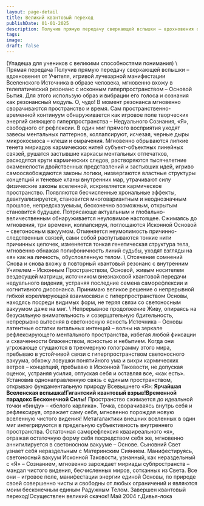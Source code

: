 ```yaml
---
layout: page-detail
title: Великий квантовый переход
publishDate: 01-01-2025
description: Получив прямую передачу сверкающей вспышки – вдохновения от Учителя, игривой лучезарной манифестации Вселенского Источника в образе человека, мгновенно вхожу в телепатический резонанс с исконным гиперпространством – Основой Бытия.
tags:
image:
draft: false
---
```

(Упадеша для учеников с великими способностями понимания) \\ Прямая передача Получив прямую передачу сверкающей вспышки – вдохновения от Учителя, игривой лучезарной манифестации Вселенского Источника в образе человека, мгновенно вхожу в телепатический резонанс с исконным гиперпространством – Основой Бытия. Для этого использую образ и вибрации его голоса и сознания как резонансный модуль. О, чудо! В момент резонанса мгновенно сворачиваются пространство и время. Сам пространственно-временной континуум обнаруживается как игровое поле творческих энергий сияющего гиперпространства – Недуального Сознания, «Я», свободного от рефлексии. В один миг прямого восприятия уходят завесы ментальных паттернов, коллапсируют, исчезая, черные дыры микрокосмоса – клеши и омрачения. Мгновенно обрываются липкие тенета мириадов кармических нитей субъект-объектных линейных связей, рушатся застывшие каркасы ментальных отпечатков, расходятся круги кармических следов, растворяются тысячелетние окаменелости двойственных представлений и застывших идей, игриво самоосвобождаются законы логики, низвергаются властные структуры концепций и теневые кланы внутренних мар, утрачивают силу физические законы вселенной, искривляется кармическое пространство. Появляются бесчисленные хрональные эффекты, деактуализируется, становится многовариантным и неоднозначным прошлое, непредсказуемым, бесконечно возможным, открытым становится будущее. Потрясающе актуальным и глобально-величественным обнаруживается неуловимое настоящее. Сжимаясь до мгновения, три времени, коллапсируя, поглощаются Исконной Основой – светоносным вакуумом. Отменяется неумолимость причинно-следственных связей, сами собой распутываются тонкие нити причинных цепочек, изменяется тонкая генетическая структура тела, мгновенно обнажая полифоничность линий судьбы, уходят взгляды на «я» как на личность, обусловленную телом. \\ Отсечение сомнений Снова и снова вхожу в повторный квантовый резонанс с внутренним Учителем – Исконным Пространством, Основой, живым носителем вездесущей матрицы, источником внезнаковой квантовой передачи недуального видения, устраняя последние семена саморефлексии и когнитивного диссонанса. Принимаю великое решение о непрерывной гибкой кореллирующей взаимосвязи с гиперпространством Основы, находясь посреди видимых форм, не теряя связи со светоносным вакуумом даже на миг. \\ Непрерывное продолжение Живу, опираясь на безусильную внимательность и созерцательную бдительность, непрерывно вытесняя в светоносную ясность Источника – Основы латентные остатки витальных интенций – волны на зеркале рефлексирующего ментального пространства, избегая любой фиксации и схваченности блаженством, ясностью и небытием. Когда они угрожающе сгущаются в трехмерную голограмму этого мира, пребываю в устойчивой связи с гиперпространством светоносного вакуума, обхожу ловушки понятийного ума и вихри кармических ветров – концепций, пребываю в Исконной Таковости, не допуская оценок, устраняя усилия, отпуская себя и оставляя все, «как есть». Установив однонаправленную связь с единым пространством, открываю фундаментальную природу Всевышнего «Я»: **Ярчайшая Вселенская вспышка!Гигантский квантовый взрыв!Временной парадокс Бесконечной Силы!** Пространство сжимается до идеальной точки «бинду» – «белого карлика». Точка, сворачиваясь внутрь себя и рефлексируя, отражает саму себя, мгновенно порождая новую вселенную чистого видения! Метагалактики внешних вселенных в один миг интегрируются в предельную субъективность внутреннего пространства. Остаточная саморефлексия квазиреального «я», отражая остаточную форму себя посредством себя же, мгновенно аннигилируется в светоносном вакууме – Основе. Сыновний Свет узнает себя нераздельным с Материнским Сиянием. Манифестируясь, светоносный вакуум Исконной Таковости, узнанный, как нераздельный с «Я» – Сознанием, мгновенно зарождает мириады субпространств – мандал чистого видения, бесчисленных миров, сотканных из Света. Все они – игровое поле, манифестации энергии единой Основы, по природе своей совершенно чисты и свободны от любых ограничений и являются моим бесконечным единым Радужным Телом. Завершен квантовый переход!Осуществлен великий скачок! Май 2004 г.Дивья-лока